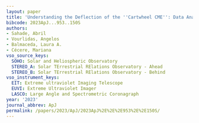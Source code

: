 ```yaml
---
layout: paper
title: 'Understanding the Deflection of the ''Cartwheel CME'': Data Analysis and Modeling'
bibcode: 2023ApJ...953..150S
authors:
- Sahade, Abril
- Vourlidas, Angelos
- Balmaceda, Laura A.
- Cécere, Mariana
vso_source_keys:
  SOHO: Solar and Heliospheric Observatory
  STEREO_A: Solar TErrestrial RElations Observatory - Ahead
  STEREO_B: Solar TErrestrial RElations Observatory - Behind
vso_instrument_keys:
  EIT: Extreme ultraviolet Imaging Telescope
  EUVI: Extreme Ultraviolet Imager
  LASCO: Large Angle and Spectrometric Coronagraph
year: '2023'
journal_abbrev: ApJ
permalink: /papers/2023/ApJ/2023ApJ%2E%2E%2E953%2E%2E150S/
---
```

